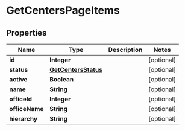 # GetCentersPageItems

## Properties
Name | Type | Description | Notes
------------ | ------------- | ------------- | -------------
**id** | **Integer** |  |  [optional]
**status** | [**GetCentersStatus**](GetCentersStatus.md) |  |  [optional]
**active** | **Boolean** |  |  [optional]
**name** | **String** |  |  [optional]
**officeId** | **Integer** |  |  [optional]
**officeName** | **String** |  |  [optional]
**hierarchy** | **String** |  |  [optional]
